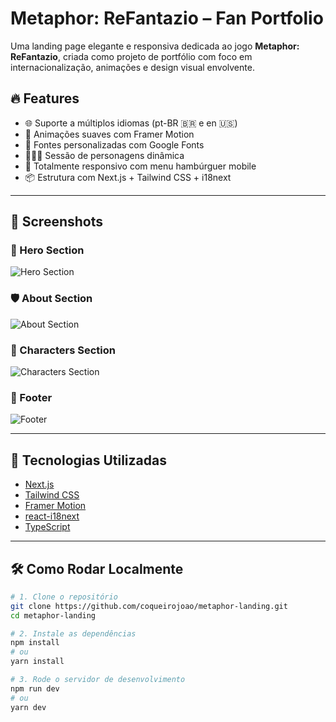 # Metaphor: ReFantazio – Fan Portfolio

Uma landing page elegante e responsiva dedicada ao jogo **Metaphor: ReFantazio**, criada como projeto de portfólio com foco em internacionalização, animações e design visual envolvente.

## 🔥 Features

- 🌐 Suporte a múltiplos idiomas (pt-BR 🇧🇷 e en 🇺🇸)
- 🧩 Animações suaves com Framer Motion
- 🎨 Fontes personalizadas com Google Fonts
- 🧑‍🤝‍🧑 Sessão de personagens dinâmica
- 📱 Totalmente responsivo com menu hambúrguer mobile
- 📦 Estrutura com Next.js + Tailwind CSS + i18next

---

## 📸 Screenshots

### 🧝 Hero Section
![Hero Section](./hero_screenshot.png)

### 🛡️ About Section
![About Section](./about_screenshot.png)

### 👤 Characters Section
![Characters Section](./characters_screenshot.png)

### 🖤 Footer
![Footer](./footer_screenshot.png)

---

## 🚀 Tecnologias Utilizadas

- [Next.js](https://nextjs.org/)
- [Tailwind CSS](https://tailwindcss.com/)
- [Framer Motion](https://www.framer.com/motion/)
- [react-i18next](https://react.i18next.com/)
- [TypeScript](https://www.typescriptlang.org/)

---

## 🛠️ Como Rodar Localmente

```bash
# 1. Clone o repositório
git clone https://github.com/coqueirojoao/metaphor-landing.git
cd metaphor-landing

# 2. Instale as dependências
npm install
# ou
yarn install

# 3. Rode o servidor de desenvolvimento
npm run dev
# ou
yarn dev

